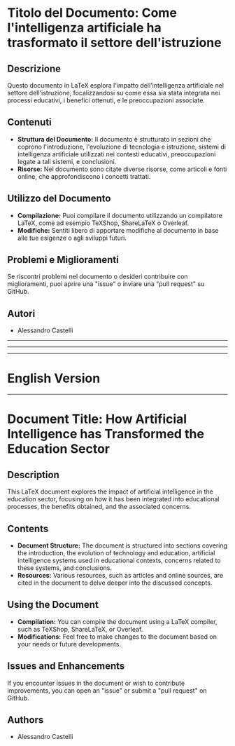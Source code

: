 # Titolo del Documento: Come l'intelligenza artificiale ha trasformato il settore dell'istruzione

## Descrizione
Questo documento in LaTeX esplora l'impatto dell'intelligenza artificiale nel settore dell'istruzione, focalizzandosi su come essa sia stata integrata nei processi educativi, i benefici ottenuti, e le preoccupazioni associate.

## Contenuti
- **Struttura del Documento:** Il documento è strutturato in sezioni che coprono l'introduzione, l'evoluzione di tecnologia e istruzione, sistemi di intelligenza artificiale utilizzati nei contesti educativi, preoccupazioni legate a tali sistemi, e conclusioni.
- **Risorse:** Nel documento sono citate diverse risorse, come articoli e fonti online, che approfondiscono i concetti trattati.

## Utilizzo del Documento
- **Compilazione:** Puoi compilare il documento utilizzando un compilatore LaTeX, come ad esempio TeXShop, ShareLaTeX o Overleaf.
- **Modifiche:** Sentiti libero di apportare modifiche al documento in base alle tue esigenze o agli sviluppi futuri.

## Problemi e Miglioramenti
Se riscontri problemi nel documento o desideri contribuire con miglioramenti, puoi aprire una "issue" o inviare una "pull request" su GitHub.

## Autori
- Alessandro Castelli
---
---
---
# English Version
---
# Document Title: How Artificial Intelligence has Transformed the Education Sector

## Description
This LaTeX document explores the impact of artificial intelligence in the education sector, focusing on how it has been integrated into educational processes, the benefits obtained, and the associated concerns.

## Contents
- **Document Structure:** The document is structured into sections covering the introduction, the evolution of technology and education, artificial intelligence systems used in educational contexts, concerns related to these systems, and conclusions.
- **Resources:** Various resources, such as articles and online sources, are cited in the document to delve deeper into the discussed concepts.

## Using the Document
- **Compilation:** You can compile the document using a LaTeX compiler, such as TeXShop, ShareLaTeX, or Overleaf.
- **Modifications:** Feel free to make changes to the document based on your needs or future developments.

## Issues and Enhancements
If you encounter issues in the document or wish to contribute improvements, you can open an "issue" or submit a "pull request" on GitHub.

## Authors
- Alessandro Castelli

